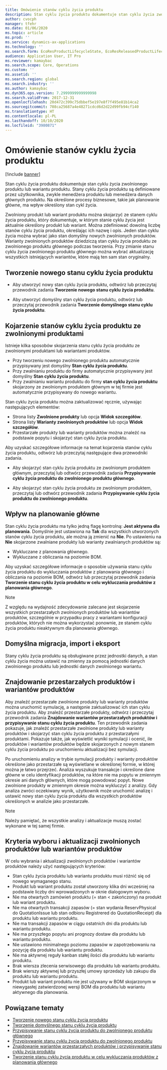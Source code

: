 ```yaml
---
title: Omówienie stanów cyklu życia produktu
description: Stan cyklu życia produktu dokumentuje stan cyklu życia zwolnionego produktu lub wariantu produktu.
author: cvocph
manager: tfehr
ms.date: 01/06/2020
ms.topic: article
ms.prod: ''
ms.service: dynamics-ax-applications
ms.technology: ''
ms.search.form: EcoResProductLifecycleState, EcoResReleasedProductLifecycleStateChanges
audience: Application User, IT Pro
ms.reviewer: kamaybac
ms.search.scope: Core, Operations
ms.custom: ''
ms.assetid: ''
ms.search.region: global
ms.search.industry: ''
ms.author: kamaybac
ms.dyn365.ops.version: 7.2999999999999998
ms.search.validFrom: 2017-12-31
ms.openlocfilehash: 20d472c399c75dbbef5e197e8f7f495e81b14ca2
ms.sourcegitcommit: 708ca25687a4e48271cdcd6d2d22d99fb94cf140
ms.translationtype: HT
ms.contentlocale: pl-PL
ms.lasthandoff: 10/10/2020
ms.locfileid: "3980871"
---
```

# <a name="product-lifecycle-state-overview"></a>Omówienie stanów cyklu życia produktu

[!include [banner](../includes/banner.md)]

Stan cyklu życia produktu dokumentuje stan cyklu życia zwolnionego produktu lub wariantu produktu. Stany cyklu życia produktu są definiowane przez użytkownika, zwykle menedżera produktu lub menedżera danych głównych produktu. Na określone procesy biznesowe, takie jak planowanie główne, ma wpływ określony stan cykl życia.   

Zwolniony produkt lub wariant produktu można skojarzyć ze stanem cyklu życia produktu, który dokumentuje, w którym stanie cyklu życia jest aktualnie określony produkt lub wariant. Można zdefiniować dowolną liczbę stanów cyklu życia produktu, określając ich nazwę i opis. Jeden stan cyklu życia można wybrać jako stan domyślny nowych zwolnionych produktów. Warianty zwolnionych produktów dziedziczą stan cyklu życia produktu ze zwolnionego produktu głównego podczas tworzenia. Przy zmianie stanu cyklu życia zwolnionego produktu głównego można wybrać aktualizację wszystkich istniejących wariantów, które mają ten sam stan oryginalny.  

## <a name="create-a-new-product-lifecycle-state"></a>Tworzenie nowego stanu cyklu życia produktu 

- Aby utworzyć nowy stan cyklu życia produktu, odtwórz lub przeczytaj przewodnik zadania **Tworzenie nowego stanu cyklu życia produktu**. 

-  Aby utworzyć domyślny stan cyklu życia produktu, odtwórz lub przeczytaj przewodnik zadania **Tworzenie domyślnego stanu cyklu życia produktu**.   

## <a name="associate-product-lifecycle-states-to-released-products"></a>Kojarzenie stanów cyklu życia produktu ze zwolnionymi produktami  

Istnieje kilka sposobów skojarzenia stanu cyklu życia produktu ze zwolnionymi produktami lub wariantami produktów.

-  Przy tworzeniu nowego zwolnionego produktu automatycznie przypisywany jest domyślny **Stan cyklu życia produktu**. 
-  Przy zwalnianiu produktu do firmy automatycznie przypisywany jest domyślny **Stan cyklu życia produktu**. 
-  Przy zwalnianiu wariantu produktu do firmy **stan cyklu życia produktu** skojarzony ze zwolnionym produktem głównym w tej firmie jest automatycznie przypisywany do nowego wariantu. 

Stan cyklu życia produktu można zaktualizować ręcznie, używając następujących elementów: 

-    Strona listy **Zwolnione produkty** lub opcja **Widok szczegółów**. 
-  Strona listy **Warianty zwolnionych produktów** lub opcja **Widok szczegółów**. 
-  Przestarzałe produkty lub warianty produktów można znaleźć na podstawie popytu i skojarzyć stan cyklu życia produktu.  

Aby uzyskać szczegółowe informacje na temat kojarzenia stanów cyklu życia produktu, odtwórz lub przeczytaj następujące dwa przewodniki zadania.

-  Aby skojarzyć stan cyklu życia produktu ze zwolnionym produktem głównym, przeczytaj lub odtwórz przewodnik zadania **Przypisywanie cyklu życia produktu do zwolnionego produktu głównego**. 

-  Aby skojarzyć stan cyklu życia produktu ze zwolnionym produktem, przeczytaj lub odtwórz przewodnik zadania **Przypisywanie cyklu życia produktu do zwolnionego produktu**. 

## <a name="impact-on-master-planning"></a>Wpływ na planowanie główne 

Stan cyklu życia produktu ma tylko jedną flagę kontrolną: **Jest aktywna dla planowania**. Domyślnie jest ustawiona na **Tak** dla wszystkich utworzonych stanów cyklu życia produktu, ale można ją zmienić na **Nie**. Po ustawieniu na **Nie** skojarzone zwalniane produkty lub warianty zwalnianych produktów są: 

-  Wykluczane z planowania głównego. 
-  Wykluczane z obliczania na poziomie BOM. 

Aby uzyskać szczegółowe informacje o sposobie używania stanu cyklu życia produktu do wykluczania produktów z planowania głównego i obliczania na poziomie BOM, odtwórz lub przeczytaj przewodnik zadania **Tworzenie stanu cyklu życia produktu w celu wykluczania produktów z planowania głównego**.

> [!NOTE]
> Z względu na wydajność zdecydowanie zalecane jest skojarzenie wszystkich przestarzałych zwolnionych produktów lub wariantów produktów, szczególnie w przypadku pracy z wariantami konfiguracji produktów, których nie można wykorzystać ponownie, ze stanem cyklu życia produktu nieaktywnym dla planowania głównego.  

## <a name="default-migration-import-and-export"></a>Domyślna migracja, import i eksport 

Stany cyklu życia produktu są obsługiwane przez jednostki danych, a stan cyklu życia można ustawić na zmienny za pomocą jednostki danych zwolnionego produktu lub jednostki danych zwolnionego wariantu.

## <a name="find-obsolete-products-and-products-variants"></a>Znajdowanie przestarzałych produktów i wariantów produktów 

Aby znaleźć przestarzałe zwolnione produkty lub warianty produktów można uruchomić symulację, a następnie zaktualizować ich stan cyklu życia produktu. Aby znaleźć przestarzałe produkty, odtwórz i przeczytaj przewodnik zadania **Znajdowanie wariantów przestarzałych produktów i przypisywanie stanu cyklu życia produktu**. Ten przewodnik zadania pokazuje, jak znaleźć przestarzałe zwolnione produkty lub warianty produktów i skojarzyć stan cyklu życia produktu z przestarzałymi produktami. Pokazuje także, jak wyświetlić wyniki symulacji i ocenić, ile produktów i wariantów produktów będzie skojarzonych z nowym stanem cyklu życia produktu po uruchomieniu aktualizacji bez symulacji.  

Po uruchomieniu analizy w trybie symulacji produkty i warianty produktów określone jako przestarzałe są wyświetlane w określonej formie, w której można je łatwo przejrzeć. Analiza wyszukuje transakcje i określone dane główne w celu identyfikacji produktów, na które nie ma popytu w zmiennym okresie ani danych głównych, które mogą powodować popyt. Nowe zwolnione produkty w zmiennym okresie można wykluczyć z analizy. Gdy analiza zwróci oczekiwany wynik, użytkownik może uruchomić analizę i ustawić nowy stan cyklu życia produktu dla wszystkich produktów określonych w analizie jako przestarzałe.  

> [!NOTE]
> Należy pamiętać, że wszystkie analizy i aktualizacje muszą zostać wykonane w tej samej firmie.  

## <a name="criteria-to-select-and-update-released-products-or-product-variants"></a>Kryteria wyboru i aktualizacji zwolnionych produktów lub wariantów produktów 

W celu wybrania i aktualizacji zwolnionych produktów i wariantów produktów należy użyć następujących kryteriów: 

-    Stan cyklu życia produktu lub wariantu produktu musi różnić się od nowego wymaganego stanu. 
-  Produkt lub wariant produktu został utworzony klika dni wcześniej na podstawie liczby dni wprowadzonych w oknie dialogowym wyboru. 
-  Nie ma otwartych zamówień produktu (= stan < zakończony) na produkt lub wariant produktu. 
-  Nie ma otwartych transakcji zapasów (= stan wydania ReservPhysical do QuotationIssue lub stan odbioru Registrered do QuotationReceipt) dla produktu lub wariantu produktu. 
-  Nie ma transakcji zapasów w ciągu ostatnich dni dla produktu lub wariantu produktu. 
-  Nie ma przyszłego popytu ani prognozy dostaw dla produktu lub wariantu produktu.  
-  Nie ustawiono minimalnego poziomu zapasów w zapotrzebowaniu na pozycję dla produktu lub wariantu produktu. 
-  Nie ma aktywnej reguły kanban stałej ilości dla produktu lub wariantu produktu.  
-  Brak wiersza zlecenia serwisowego dla produktu lub wariantu produktu. 
-  Brak wierszy aktywnej lub przyszłej umowy sprzedaży lub zakupu dla produktu lub wariantu produktu. 
-  Produkt lub wariant produktu nie jest używany w BOM skojarzonym w niewygasłej zatwierdzonej wersji BOM dla produktu lub wariantu aktywnego dla planowania.

## <a name="related-topics"></a>Powiązane tematy

-  [Tworzenie nowego stanu cyklu życia produktu](tasks/new-product-lifecycle-state.md)
-  [Tworzenie domyślnego stanu cyklu życia produktu](tasks/default-product-lifecycle-state.md)
-  [Przypisywanie stanu cyklu życia produktu do zwolnionego produktu głównego](tasks/product-lifecycle-state-released-product-master.md)
-  [Przypisywanie stanu cyklu życia produktu do zwolnionego produktu](tasks/product-lifecycle-state-released-product.md)
-  [Znajdowanie wariantów przestarzałych produktów i przypisywanie stanu cyklu życia produktu](tasks/obsolete-product-variants.md)
-  [Tworzenie stanu cyklu życia produktu w celu wykluczania produktów z planowania głównego](tasks/exclude-products-master-planning.md)
